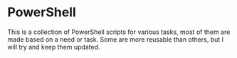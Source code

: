 # PowerShell
This is a collection of PowerShell scripts for various tasks, most of them are made based on a need or task. Some are more reusable than others, but I will try and keep them updated.
